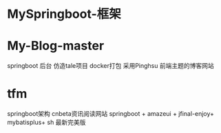 # MySpringboot-框架


# My-Blog-master
springboot 后台 仿造tale项目 docker打包 采用Pinghsu 前端主题的博客网站
# tfm
springboot架构 cnbeta资讯阅读网站
springboot + amazeui + jfinal-enjoy+ mybatisplus+ sh
最新完美版